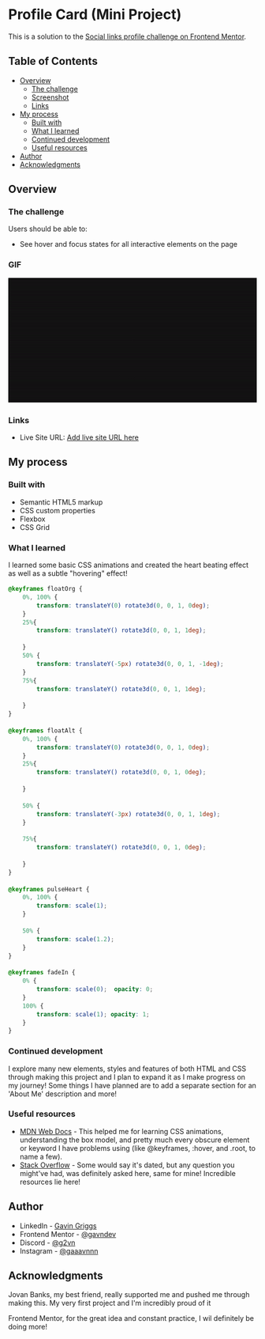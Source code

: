 # Profile Card (Mini Project)

This is a solution to the [Social links profile challenge on Frontend Mentor](https://www.frontendmentor.io/challenges/social-links-profile-UG32l9m6dQ).

## Table of Contents

- [Overview](#overview)
  - [The challenge](#the-challenge)
  - [Screenshot](#screenshot)
  - [Links](#links)
- [My process](#my-process)
  - [Built with](#built-with)
  - [What I learned](#what-i-learned)
  - [Continued development](#continued-development)
  - [Useful resources](#useful-resources)
- [Author](#author)
- [Acknowledgments](#acknowledgments)


## Overview

### The challenge

Users should be able to:

- See hover and focus states for all interactive elements on the page

### GIF

![](./assets/images/profilecard_solution.gif)

### Links

- Live Site URL: [Add live site URL here](https://your-live-site-url.com)

## My process

### Built with

- Semantic HTML5 markup
- CSS custom properties
- Flexbox
- CSS Grid

### What I learned

I learned some basic CSS animations and created the heart beating effect as well as a subtle "hovering" effect!

```css
@keyframes floatOrg {
    0%, 100% {
        transform: translateY(0) rotate3d(0, 0, 1, 0deg);
    }
    25%{
        transform: translateY() rotate3d(0, 0, 1, 1deg);

    }
    50% {
        transform: translateY(-5px) rotate3d(0, 0, 1, -1deg);
    }
    75%{
        transform: translateY() rotate3d(0, 0, 1, 1deg);

    }
}

@keyframes floatAlt {
    0%, 100% {
        transform: translateY(0) rotate3d(0, 0, 1, 0deg);
    }
    25%{
        transform: translateY() rotate3d(0, 0, 1, 0deg);

    }

    50% {
        transform: translateY(-3px) rotate3d(0, 0, 1, 1deg);
    }

    75%{
        transform: translateY() rotate3d(0, 0, 1, 0deg);

    }
}

@keyframes pulseHeart {
    0%, 100% {
        transform: scale(1);
    }
    
    50% {
        transform: scale(1.2);
    }
}

@keyframes fadeIn {
    0% {
        transform: scale(0);  opacity: 0;
    }
    100% {
        transform: scale(1); opacity: 1;
    }
}
```


### Continued development

I explore many new elements, styles and features of both HTML and CSS through making this project and I plan to
expand it as I make progress on my journey! Some things I have planned are to add a separate section for an
'About Me' description and more!

### Useful resources

- [MDN Web Docs](https://developer.mozilla.org/en-US/docs/Web/CSS) - This helped me for learning CSS animations, understanding the box model, and pretty much every obscure element or keyword I have problems using (like @keyframes, :hover, and .root, to name a few).
- [Stack Overflow](https://stackoverflow.com/) - Some would say it's dated, but any question you might've had, was definitely asked here, same for mine! Incredible resources lie here!

## Author

- LinkedIn - [Gavin Griggs](https://www.linkedin.com/in/gavin-griggs-frmthe44/)
- Frontend Mentor - [@gavndev](https://www.frontendmentor.io/profile/gavndev)
- Discord - [@g2vn](https://discordapp.com/users/291408962320990210)
- Instagram - [@gaaavnnn](https://www.instagram.com/gaaavnnn)

## Acknowledgments

Jovan Banks, my best friend, really supported me and pushed me through making this. My very first project and I'm incredibly proud of it

Frontend Mentor, for the great idea and constant practice, I wil definitely be doing more!
